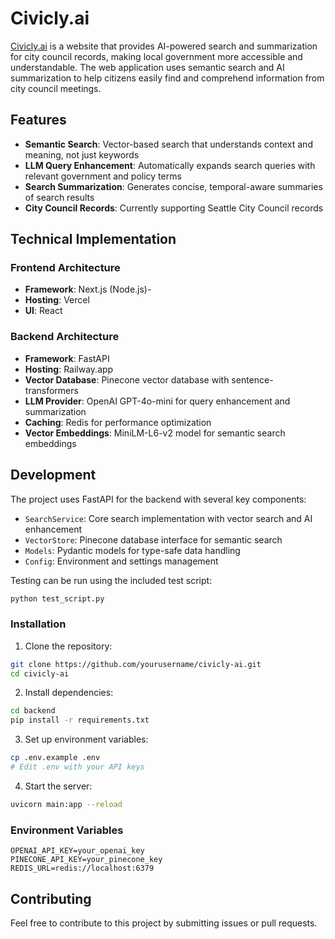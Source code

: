 # Civicly.ai

[Civicly.ai](https://civicly.ai) is a website that provides AI-powered search and summarization for city council records, making local government more accessible and understandable. The web application uses semantic search and AI summarization to help citizens easily find and comprehend information from city council meetings.

## Features

- **Semantic Search**: Vector-based search that understands context and meaning, not just keywords
- **LLM Query Enhancement**: Automatically expands search queries with relevant government and policy terms
- **Search Summarization**: Generates concise, temporal-aware summaries of search results
- **City Council Records**: Currently supporting Seattle City Council records

## Technical Implementation

### Frontend Architecture

- **Framework**: Next.js (Node.js)- 
- **Hosting**: Vercel
- **UI**: React

### Backend Architecture

- **Framework**: FastAPI
- **Hosting**: Railway.app
- **Vector Database**: Pinecone vector database with sentence-transformers
- **LLM Provider**: OpenAI GPT-4o-mini for query enhancement and summarization
- **Caching**: Redis for performance optimization
- **Vector Embeddings**: MiniLM-L6-v2 model for semantic search embeddings

## Development

The project uses FastAPI for the backend with several key components:

- `SearchService`: Core search implementation with vector search and AI enhancement
- `VectorStore`: Pinecone database interface for semantic search
- `Models`: Pydantic models for type-safe data handling
- `Config`: Environment and settings management

Testing can be run using the included test script:
```bash
python test_script.py
```

### Installation

1. Clone the repository:
```bash
git clone https://github.com/yourusername/civicly-ai.git
cd civicly-ai
```

2. Install dependencies:
```bash
cd backend
pip install -r requirements.txt
```

3. Set up environment variables:
```bash
cp .env.example .env
# Edit .env with your API keys
```

4. Start the server:
```bash
uvicorn main:app --reload
```

### Environment Variables

```
OPENAI_API_KEY=your_openai_key
PINECONE_API_KEY=your_pinecone_key
REDIS_URL=redis://localhost:6379
```

## Contributing

Feel free to contribute to this project by submitting issues or pull requests.